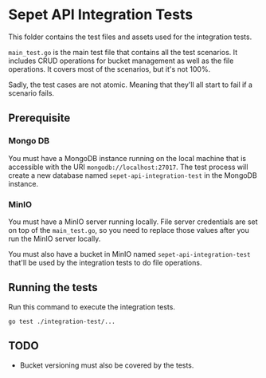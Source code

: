 # Sepet API Integration Tests

This folder contains the test files and assets used for the integration tests.

`main_test.go` is the main test file that contains all the test scenarios. It includes CRUD operations for
bucket management as well as the file operations. It covers most of the scenarios, but it's not 100%.

Sadly, the test cases are not atomic. Meaning that they'll all start to fail if a scenario fails.

## Prerequisite

### Mongo DB
You must have a MongoDB instance running on the local machine 
that is accessible with the URI `mongodb://localhost:27017`.
The test process will create a new database named `sepet-api-integration-test` in the MongoDB instance.

### MinIO
You must have a MinIO server running locally. File server credentials
are set on top of the `main_test.go`, so you need to replace those values 
after you run the MinIO server locally.

You must also have a bucket in MinIO named `sepet-api-integration-test` that'll 
be used by the integration tests to do file operations.

## Running the tests

Run this command to execute the integration tests.

```
go test ./integration-test/...
```

## TODO

* Bucket versioning must also be covered by the tests.